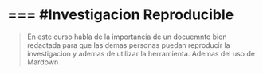 ===
#Investigacion Reproducible
===
>En este curso habla de la importancia de un docuemnto bien redactada para que las demas
 personas puedan reproducir la investigacion y ademas de utilizar la herramienta.
> Ademas del uso de Mardown


